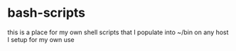 # bash-scripts
this is a place for my own shell scripts that I populate into ~/bin on any host I setup for my own use
